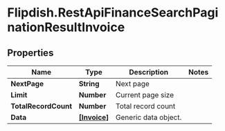 # Flipdish.RestApiFinanceSearchPaginationResultInvoice

## Properties
Name | Type | Description | Notes
------------ | ------------- | ------------- | -------------
**NextPage** | **String** | Next page | 
**Limit** | **Number** | Current page size | 
**TotalRecordCount** | **Number** | Total record count | 
**Data** | [**[Invoice]**](Invoice.md) | Generic data object. | 


